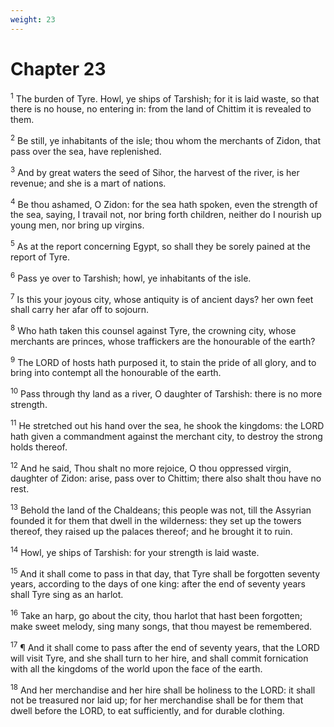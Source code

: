 ```yaml
---
weight: 23
---
```


# Chapter 23

<sup>1</sup> The burden of Tyre. Howl, ye ships of Tarshish; for it is laid waste, so that there is no house, no entering in: from the land of Chittim it is revealed to them. 

<sup>2</sup> Be still, ye inhabitants of the isle; thou whom the merchants of Zidon, that pass over the sea, have replenished. 

<sup>3</sup> And by great waters the seed of Sihor, the harvest of the river, is her revenue; and she is a mart of nations. 

<sup>4</sup> Be thou ashamed, O Zidon: for the sea hath spoken, even the strength of the sea, saying, I travail not, nor bring forth children, neither do I nourish up young men, nor bring up virgins. 

<sup>5</sup> As at the report concerning Egypt, so shall they be sorely pained at the report of Tyre. 

<sup>6</sup> Pass ye over to Tarshish; howl, ye inhabitants of the isle. 

<sup>7</sup> Is this your joyous city, whose antiquity is of ancient days? her own feet shall carry her afar off to sojourn. 

<sup>8</sup> Who hath taken this counsel against Tyre, the crowning city, whose merchants are princes, whose traffickers are the honourable of the earth? 

<sup>9</sup> The LORD of hosts hath purposed it, to stain the pride of all glory, and to bring into contempt all the honourable of the earth. 

<sup>10</sup> Pass through thy land as a river, O daughter of Tarshish: there is no more strength. 

<sup>11</sup> He stretched out his hand over the sea, he shook the kingdoms: the LORD hath given a commandment against the merchant city, to destroy the strong holds thereof. 

<sup>12</sup> And he said, Thou shalt no more rejoice, O thou oppressed virgin, daughter of Zidon: arise, pass over to Chittim; there also shalt thou have no rest. 

<sup>13</sup> Behold the land of the Chaldeans; this people was not, till the Assyrian founded it for them that dwell in the wilderness: they set up the towers thereof, they raised up the palaces thereof; and he brought it to ruin. 

<sup>14</sup> Howl, ye ships of Tarshish: for your strength is laid waste. 

<sup>15</sup> And it shall come to pass in that day, that Tyre shall be forgotten seventy years, according to the days of one king: after the end of seventy years shall Tyre sing as an harlot. 

<sup>16</sup> Take an harp, go about the city, thou harlot that hast been forgotten; make sweet melody, sing many songs, that thou mayest be remembered. 

<sup>17</sup> ¶ And it shall come to pass after the end of seventy years, that the LORD will visit Tyre, and she shall turn to her hire, and shall commit fornication with all the kingdoms of the world upon the face of the earth. 

<sup>18</sup> And her merchandise and her hire shall be holiness to the LORD: it shall not be treasured nor laid up; for her merchandise shall be for them that dwell before the LORD, to eat sufficiently, and for durable clothing. 


